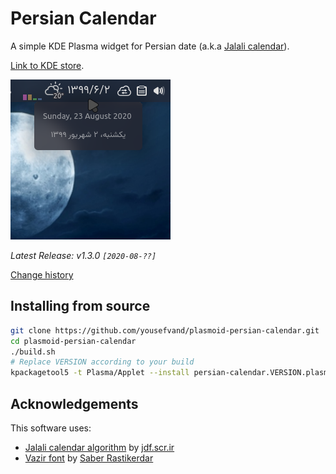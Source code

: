 # Persian Calendar

A simple KDE Plasma widget for Persian date (a.k.a [Jalali calendar](https://en.wikipedia.org/wiki/Jalali_calendar)).

[Link to KDE store](https://store.kde.org/p/1407451/).

![screenshot](package/contents/screenshot.png)

*Latest Release: v1.3.0 `[2020-08-??]`*

[Change history](./CHANGELOG.md)

## Installing from source

```bash
git clone https://github.com/yousefvand/plasmoid-persian-calendar.git
cd plasmoid-persian-calendar
./build.sh
# Replace VERSION according to your build
kpackagetool5 -t Plasma/Applet --install persian-calendar.VERSION.plasmoid
```

## Acknowledgements

This software uses:

- [Jalali calendar algorithm](https://jdf.scr.ir/jdf/?t=java_script) by [jdf.scr.ir](http://jdf.scr.ir/jdf)
- [Vazir font](https://github.com/rastikerdar/vazir-font) by [Saber Rastikerdar](https://github.com/rastikerdar)
